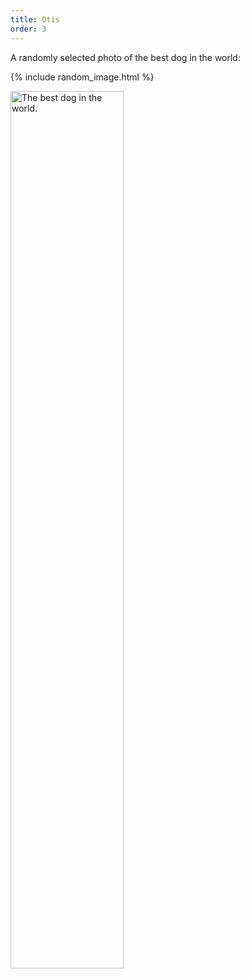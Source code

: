 ```yaml
---
title: Otis
order: 3
---
```


<style>
img {
    height: auto;
    width: auto\9; /* ie8 */
}
</style>



A randomly selected photo of the best dog in the world:

{% include random_image.html %}

<div>
<img class="fl" width="60%" id="randomImage" src="" alt="The best dog in the world." object-fit="scale-down">
</div>

